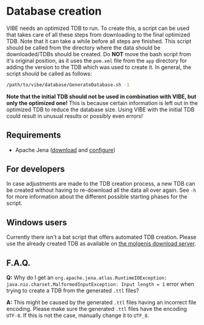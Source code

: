 # Database creation

VIBE needs an optimized TDB to run. To create this, a script can be used that takes care of all these steps from downloading to the final optimized TDB. Note that it can take a while before all steps are finished. This script should be called from the directory where the data should be downloaded/TDBs should be created. Do **NOT** move the bash script from it's original position, as it uses the `pom.xml` file from the `app` directory for adding the version to the TDB which was used to create it. In general, the script should be called as follows:

```bash
/path/to/vibe/database/GenerateDatabase.sh -1
```

**Note that the initial TDB should not be used in combination with VIBE, but only the optimized one!** This is because certain information is left out in the optimized TDB to reduce the database size. Using VIBE with the initial TDB could result in unusual results or possibly even errors!

## Requirements

- Apache Jena ([download][jena_download] and [configure][jena_configure])

## For developers

In case adjustments are made to the TDB creation process, a new TDB can be created without having to re-download all the data all over again. See `-h` for more information about the different possible starting phases for the script.

## Windows users

Currently there isn't a bat script that offers automated TDB creation. Please use the already created TDB as available on [the molgenis download server][tdb_download].

## F.A.Q.

**Q:** Why do I get an `org.apache.jena.atlas.RuntimeIOException: java.nio.charset.MalformedInputException: Input length = 1` error when trying to create a TDB from the generated `.ttl` files?

**A:** This might be caused by the generated `.ttl` files having an incorrect file encoding. Please make sure the generated `.ttl` files have the encoding `UTF-8`. If this is not the case, manually change it to  `UTF_8`.

[jena_download]: https://jena.apache.org/download/index.cgi
[jena_configure]: https://jena.apache.org/documentation/tools/#setting-up-your-environment
[tdb_download]: http://molgenis.org/downloads/vibe/vibe-v2_0_0-tdb.zip